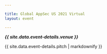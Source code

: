 ```yaml
---

title: Global AppSec US 2021 Virtual
layout: event

---
```


<!-- rebuild 12 -->

***{{ site.data.event-details.venue }}***

{{ site.data.event-details.pitch | markdownify }}



